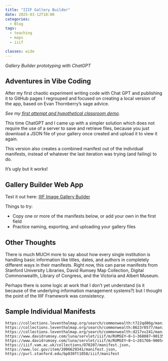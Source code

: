 ```yaml
---
title: "IIIF Gallery Builder"
date: 2025-03-12T18:00
categories:
  - Blog
tags:
  - teaching
  - maps
  - iiif

classes: wide
---
```

*Gallery Builder prototyping with ChatGPT*

## Adventures in Vibe Coding
After my first chaotic experiment writing code with Chat GPT and publishing it to GitHub pages I regrouped and focused on creating a local version of the app, based on Evan Thornberry’s sage advice.  

*See my [first attempt and hypothetical classroom demo](http://kristinalivlarsen.com/blog/mirador-gallery/).* 

This time ChatGPT and I came up with a simpler solution which does not require the use of a server to save and retrieve files, because you just download a JSON file of your gallery once created and upload it to view it again. 

This version also creates a combined manifest out of the individual manifests, instead of whatever the last iteration was trying (and failing) to do. 

It’s ugly but it works! 

## Gallery Builder Web App

Test it out here: [IIIF Image Gallery Builder](https://kristinallarsen.github.io/gallery-builder/)

Things to try:
- Copy one or more of the manifests below, or add your own in the first field
- Practice naming, exporting, and uploading your gallery files 

## Other Thoughts

There is much MUCH more to say about how every single institution is handling basic information like titles, dates, and authors in completely different ways in their manifests. Right now, this can parse manifests from Stanford University Libraries, David Rumsey Map Collection, Digital Commonwealth, Library of Congress, and the Victoria and Albert Museum. 
 
Perhaps there is some logic at work that I don’t yet understand (is it because of the underlying information management systems?) but I thought the point of the IIIF Framework was consistency. 

## Sample Individual Manifests

```
https://collections.leventhalmap.org/search/commonwealth:t722qd86g/manifest,
https://collections.leventhalmap.org/search/commonwealth:8623r0577/manifest,
https://collections.leventhalmap.org/search/commonwealth:d217xv241/manifest,
https://www.davidrumsey.com/luna/servlet/iiif/m/RUMSEY~8~1~368087~90135375/manifest,
https://www.davidrumsey.com/luna/servlet/iiif/m/RUMSEY~8~1~281766~90054435/manifest,
https://iiif.vam.ac.uk/collections/O70207/manifest.json,
https://www.loc.gov/item/2006629341/manifest.json,
https://purl.stanford.edu/bp830ft1058/iiif/manifest

```
